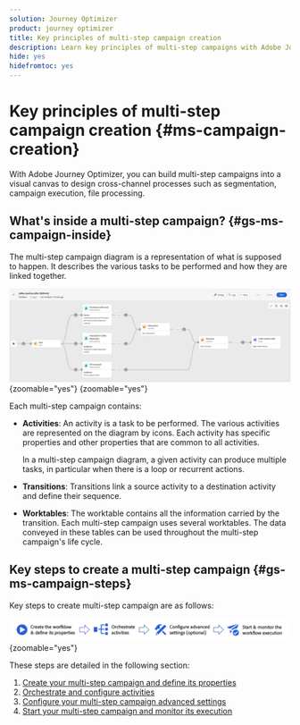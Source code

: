 ```yaml
---
solution: Journey Optimizer
product: journey optimizer
title: Key principles of multi-step campaign creation
description: Learn key principles of multi-step campaigns with Adobe Journey Optimizer
hide: yes
hidefromtoc: yes
---
```


# Key principles of multi-step campaign creation {#ms-campaign-creation}

With Adobe Journey Optimizer, you can build multi-step campaigns into a visual canvas to design cross-channel processes such as segmentation, campaign execution, file processing.

## What's inside a multi-step campaign? {#gs-ms-campaign-inside}

The multi-step campaign diagram is a representation of what is supposed to happen. It describes the various tasks to be performed and how they are linked together. 

![](assets/workflow-example.png){zoomable="yes"} {zoomable="yes"}

Each multi-step campaign contains:

* **Activities**: An activity is a task to be performed. The various activities are represented on the diagram by icons. Each activity has specific properties and other properties that are common to all activities.

    In a multi-step campaign diagram, a given activity can produce multiple tasks, in particular when there is a loop or recurrent actions.

* **Transitions**: Transitions link a source activity to a destination activity and define their sequence. 

* **Worktables**: The worktable contains all the information carried by the transition. Each multi-step campaign uses several worktables. The data conveyed in these tables can be used throughout the multi-step campaign's life cycle.

## Key steps to create a multi-step campaign {#gs-ms-campaign-steps}
    
Key steps to create multi-step campaign are as follows:

![](assets/workflow-creation-process.png){zoomable="yes"}

These steps are detailed in the following section:

1. [Create your multi-step campaign and define its properties](create-workflow.md)
1. [Orchestrate and configure activities](orchestrate-activities.md)
1. [Configure your multi-step campaign advanced settings](workflow-settings.md)
1. [Start your multi-step campaign and monitor its execution](start-monitor-workflows.md)
